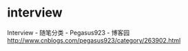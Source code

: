 # interview
Interview - 随笔分类 - Pegasus923 - 博客园
http://www.cnblogs.com/pegasus923/category/263902.html
